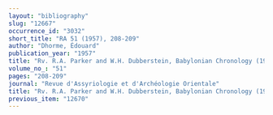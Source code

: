 ```yaml
---
layout: "bibliography"
slug: "12667"
occurrence_id: "3032"
short_title: "RA 51 (1957), 208-209"
author: "Dhorme, Édouard"
publication_year: "1957"
title: "Rv. R.A. Parker and W.H. Dubberstein, Babylonian Chronology (1957)"
volume_no_: "51"
pages: "208-209"
journal: "Revue d'Assyriologie et d'Archéologie Orientale"
title: "Rv. R.A. Parker and W.H. Dubberstein, Babylonian Chronology (1957)"
previous_item: "12670"
---
```

